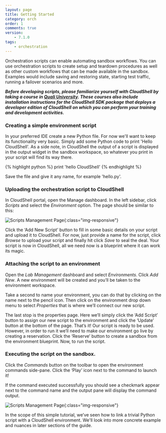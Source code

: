 ```yaml
---
layout: page
title: Getting Started
category: orch
order: 1
comments: true
version:
    - 7.1.0
tags:
    - orchestration
---
```

Orchestration scripts can enable automating sandbox workflows. You can use orchestration scripts to create setup
and teardown procedures as well as other custom workflows that can be made available in the sandbox. Examples would include
saving and restoring state, starting test traffic, running a failover scenarios and more.

_**Before developing scripts, please familiarize yourself with CloudShell by taking a course in [Quali University](http://university.quali.com). These courses also include installation instructions for the CloudShell SDK package that deploys a developer edition of CloudShell on which you can perform your training and development activities.**_

### Creating a simple environment script

In your preferred IDE create a new Python file. For now we'll want to keep its functionality very basic.
Simply add some Python code to print 'Hello CloudShell'.
As a side note, in CloudShell the output of a script is displayed in the output widget in the sandbox workspace,
so whatever you print in your script will find its way there.

{% highlight python %}
print 'hello CloudShell'
{% endhighlight %}

Save the file and give it any name, for example 'hello.py'.

### Uploading the orchestration script to CloudShell

In CloudShell portal, open the Manage dashboard. In the left sidebar, click _Scripts_ and select the _Environment_ option.
The page should be similar to this:

![Scripts Management Page]({{site.baseurl}}/assets/environment_scripts.png){:class="img-responsive"}

Click the ‘Add New Script’ button to fill in some basic details on your script and upload it to CloudShell.
For now, just provide a name for the script, click _Browse_ to upload your script and finally hit click _Save_ to seal the deal. Your script is now in CloudShell, all we need now is a blueprint where it can work its magic.

### Attaching the script to an environment

Open the _Lab Management_ dashboard and select _Environments_. Click _Add New_. A new environment will be created and you’ll be taken to the environment workspace.

Take a second to name your environment, you can do that by clicking on the name next to the pencil icon.
Then click on the environment drop down menu to select _Properties_ that is where we’ll connect our new script.

The last stop is the properties page. Here we’ll simply click the ‘Add Script’ button to assign our new script to the environment
and click the ‘Update’ button at the bottom of the page. That’s it! Our script is ready to be used. However, in order to run
it we’ll need to make our environment go live by creating a reservation. Click the ‘Reserve’ button to create a sandbox
from the environment blueprint. Now, to run the script.

### Executing the script on the sandbox.

Click the _Commands_ button on the toolbar to open the environment commands side-pane.
Click the ‘Play’ icon next to the command to launch it!

If the command executed successfully you should see a checkmark appear next to the command name and the output pane
will display the command output.

![Scripts Management Page]({{site.baseurl}}/assets/run_script.png){:class="img-responsive"}

In the scope of this simple tutorial, we’ve seen how to link a trivial Python script with a CloudShell environment.
We'll look into more concrete example and nuances in later sections of the guide.
